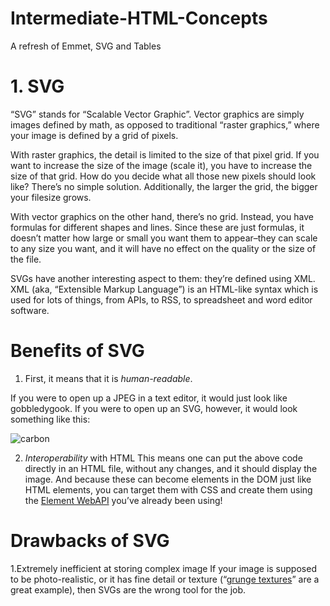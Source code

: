 # Intermediate-HTML-Concepts
A refresh of Emmet, SVG and Tables

# 1. SVG
“SVG” stands for “Scalable Vector Graphic”. Vector graphics are simply images defined by math, as opposed to traditional “raster graphics,” where your image is defined by a grid of pixels.

With raster graphics, the detail is limited to the size of that pixel grid. If you want to increase the size of the image (scale it), you have to increase the size of that grid. How do you decide what all those new pixels should look like? There’s no simple solution. Additionally, the larger the grid, the bigger your filesize grows.

With vector graphics on the other hand, there’s no grid. Instead, you have formulas for different shapes and lines. Since these are just formulas, it doesn’t matter how large or small you want them to appear–they can scale to any size you want, and it will have no effect on the quality or the size of the file.

SVGs have another interesting aspect to them: they’re defined using XML. XML (aka, “Extensible Markup Language”) is an HTML-like syntax which is used for lots of things, from APIs, to RSS, to spreadsheet and word editor software.

# Benefits of SVG
1. First, it means that it is *human-readable*.

If you were to open up a JPEG in a text editor, it would just look like gobbledygook. If you were to open up an SVG, however, it would look something like this:

![carbon](https://user-images.githubusercontent.com/48117356/188074626-5b4ab3f4-8bee-4406-8a76-6d1e57ddeae8.png)

2. *Interoperability* with HTML
This means one can put the above code directly in an HTML file, without any changes, and it should display the image. And because these can become elements in the DOM just like HTML elements, you can target them with CSS and create them using the [Element WebAPI](https://developer.mozilla.org/en-US/docs/Web/API/Element)
 you’ve already been using!
 
# Drawbacks of SVG
1.Extremely inefficient at storing complex image
If your image is supposed to be photo-realistic, or it has fine detail or texture (“[grunge textures](https://unsplash.com/s/photos/grunge-texture)” are a great example), then SVGs are the wrong tool for the job.
